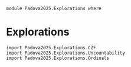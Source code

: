 ```
module Padova2025.Explorations where
```

# Explorations

```
import Padova2025.Explorations.CZF
import Padova2025.Explorations.Uncountability
import Padova2025.Explorations.Ordinals
```
